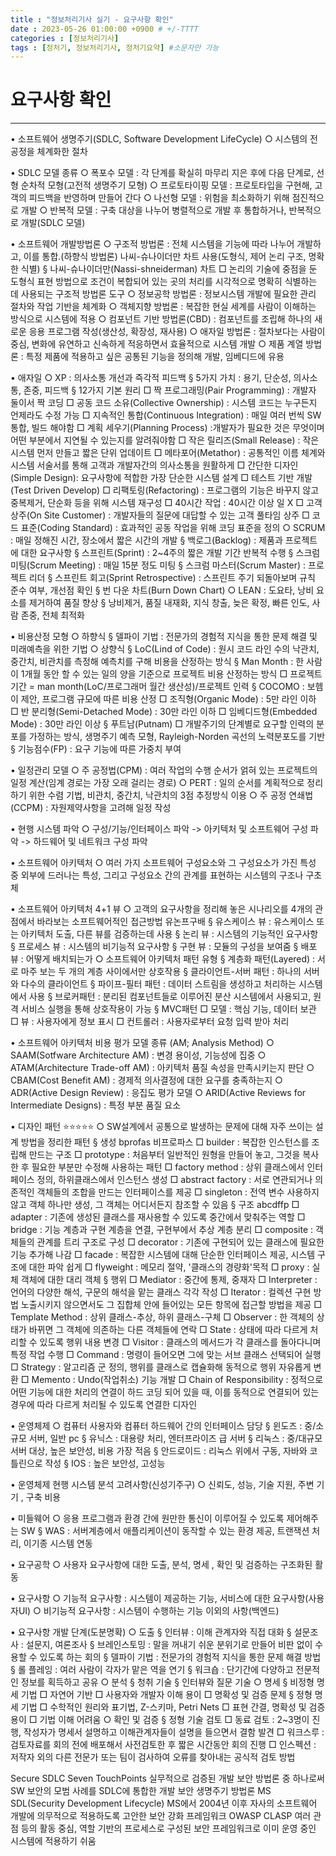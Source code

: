 ```yaml
---
title : "정보처리기사 실기 - 요구사항 확인"
date : 2023-05-26 01:00:00 +0900 # +/-TTTT
categories : [정보처리기사]
tags : [정처기, 정보처리기사, 정처기요약] #소문자만 가능
---
```


# **요구사항 확인**

---


• 소프트웨어 생명주기(SDLC, Software Development LifeCycle)
    ○ 시스템의 전 공정을 체계화한 절차
    
• SDLC 모델 종류
    ○ 폭포수 모델 : 각 단계를 확실히 마무리 지은 후에 다음 단계로, 선형 순차적 모형(고전적 생명주기 모형)
    ○ 프로토타이핑 모델 : 프로토타입을 구현해, 고객의 피드백을 반영하며 만들어 간다
    ○ 나선형 모델 : 위험을 최소화하기 위해 점진적으로 개발
    ○ 반복적 모델 : 구축 대상을 나누어 병렬적으로 개발 후 통합하거나, 반복적으로 개발(SDLC 모델)
    
• 소프트웨어 개발방법론
    ○ 구조적 방법론 : 전체 시스템을 기능에 따라 나누어 개발하고, 이를 통합.(하향식 방법론) 나씨-슈나이더만 차트 사용(도형식, 제어 논리 구조, 명확한 식별)
        § 나씨-슈나이더만(Nassi-shneiderman) 차트
            □ 논리의 기술에 중점을 둔 도형식 표현 방법으로 조건이 복합되어 있는 곳의 처리를 시각적으로 명확히 식별하는 데 사용되는 구조적 방법론 도구
    ○ 정보공학 방법론 : 정보시스템 개발에 필요한 관리 절차와 작업 기반을 체계화
    ○ 객체지향 방법론 : 복잡한 현실 세계를 사람이 이해하는 방식으로 시스템에 적용
    ○ 컴포넌트 기반 방법론(CBD) : 컴포넌트를 조립해 하나의 새로운 응용 프로그램 작성(생산성, 확장성, 재사용)
    ○ 애자일 방법론 : 절차보다는 사람이 중심, 변화에 유연하고 신속하게 적응하면서 효율적으로 시스템 개발
    ○ 제품 계열 방법론 : 특정 제품에 적용하고 싶은 공통된 기능을 정의해 개발, 임베디드에 유용
    
• 애자일
    ○ XP : 의사소통 개선과 즉각적 피드백
        § 5가지 가치 : 용기, 단순성, 의사소통, 존중, 피드백
        § 12가지 기본 원리
            □ 짝 프로그래밍(Pair Programming) : 개발자 둘이서 짝 코딩
            □ 공동 코드 소유(Collective Ownership) : 시스템 코드는 누구든지 언제라도 수정 가능
            □ 지속적인 통합(Continuous Integration) : 매일 여러 번씩 SW통합, 빌드 해야함
            □ 계획 세우기(Planning Process) :개발자가 필요한 것은 무엇이며 어떤 부분에서 지연될 수 있는지를 알려줘야함
            □ 작은 릴리즈(Small Release) : 작은 시스템 먼저 만들고 짧은 단위 업데이트
            □ 메타포어(Metathor) : 공통적인 이름 체계와 시스템 서술서를 통해 고객과 개발자간의 의사소통을 원활하게
            □ 간단한 디자인(Simple Design): 요구사항에 적합한 가장 단순한 시스템 설계
            □ 테스트 기반 개발(Test Driven Develop)
            □ 리팩토링(Refactoring) : 프로그램의 기능은 바꾸지 않고 중복제거, 단순화 등을 위해 시스템 재구성
            □ 40시간 작업 : 40시간 이상 일 X
            □ 고객 상주(On Site Customer) : 개발자들의 질문에 대답할 수 있는 고객 풀타임 상주
            □ 코드 표준(Coding Standard) : 효과적인 공동 작업을 위해 코딩 표준을 정의
    ○ SCRUM : 매일 정해진 시간, 장소에서 짧은 시간의 개발
        § 백로그(Backlog) : 제품과 프로젝트에 대한 요구사항
        § 스프린트(Sprint) : 2~4주의 짧은 개발 기간 반복적 수행
        § 스크럼 미팅(Scrum Meeting) : 매일 15분 정도 미팅
        § 스크럼 마스터(Scrum Master) : 프로젝트 리더
        § 스프린트 회고(Sprint Retrospective) : 스프린트 주기 되돌아보며 규칙 준수 여부, 개선점 확인
        § 번 다운 차트(Burn Down Chart)
    ○ LEAN : 도요타, 낭비 요소를 제거하여 품질 향상
        § 낭비제거, 품질 내재화, 지식 창출, 늦은 확정, 빠른 인도, 사람 존중, 전체 최적화
        
• 비용산정 모형
    ○ 하향식
        § 델파이 기법 : 전문가의 경험적 지식을 통한 문제 해결 및 미래예측을 위한 기법
    ○ 상향식
        § LoC(Lind of Code) : 원시 코드 라인 수의 낙관치, 중간치, 비관치를 측정해 예측치를 구해 비용을 산정하는 방식
        § Man Month : 한 사람이 1개월 동안 할 수 있는 일의 양을 기준으로 프로젝트 비용 산정하는 방식
            □ 프로젝트 기간 = man month(LoC/프로그래머 월간 생산성)/프로젝트 인력
        § COCOMO : 보헴이 제안, 프로그램 규모에 따른 비용 산정
            □ 조직형(Organic Mode) : 5만 라인 이하
            □ 반 분리형(Semi-Detached Mode) : 30만 라인 이하
            □ 임베디드형(Embedded Mode) : 30만 라인 이상
        § 푸트남(Putnam)
            □ 개발주기의 단계별로 요구할 인력의 분포를 가정하는 방식, 생명주기 예측 모형, Rayleigh-Norden 곡선의 노력분포도를 기반
        § 기능점수(FP) : 요구 기능에 따른 가중치 부여
        
• 일정관리 모델
    ○ 주 공정법(CPM) : 여러 작업의 수행 순서가 얽혀 있는 프로젝트의 일정 계산(임계 경로는 가장 오래 걸리는 경로)
    ○ PERT : 일의 순서를 계획적으로 정리하기 위한 수렴 기법, 비관치, 중간치, 낙관치의 3점 추정방식 이용
    ○ 주 공정 연쇄법(CCPM) : 자원제약사항을 고려해 일정 작성
    
• 현행 시스템 파악
    ○ 구성/기능/인터페이스 파악 -> 아키텍처 및 소프트웨어 구성 파악 -> 하드웨어 및 네트워크 구성 파악
    
• 소프트웨어 아키텍처
    ○ 여러 가지 소프트웨어 구성요소와 그 구성요소가 가진 특성 중 외부에 드러나는 특성, 그리고 구성요소 간의 관계를 표현하는 시스템의 구조나 구초체
    
• 소프트웨어 아키텍처 4+1 뷰
    ○ 고객의 요구사항을 정리해 놓은 시나리오를 4개의 관점에서 바라보는 소프트웨어적인 접근방법        유논프구배
        § 유스케이스 뷰 : 유스케이스 또는 아키텍처 도출, 다른 뷰를 검증하는데 사용
        § 논리 뷰 : 시스템의 기능적인 요구사항
        § 프로세스 뷰 : 시스템의 비기능적 요구사항
        § 구현 뷰 : 모듈의 구성을 보여줌
        § 배포 뷰 : 어떻게 배치되는가
    ○ 소프트웨어 아키텍처 패턴 유형
        § 계층화 패턴(Layered) : 서로 마주 보는 두 개의 계층 사이에서만 상호작용
        § 클라이언트-서버 패턴 : 하나의 서버와 다수의 클라이언트
        § 파이프-필터 패턴 : 데이터 스트림을 생성하고 처리하는 시스템에서 사용
        § 브로커패턴 : 분리된 컴포넌트들로 이루어진 분산 시스템에서 사용되고, 원격 서비스 실행을 통해 상호작용이 가능
        § MVC패턴
            □ 모델 : 핵심 기능, 데이터 보관
            □ 뷰 : 사용자에게 정보 표시
            □ 컨트롤러 : 사용자로부터 요청 입력 받아 처리
            
• 소프트웨어 아키텍처 비용 평가 모델 종류 (AM; Analysis Method)
    ○ SAAM(Sotfware Architecture AM) : 변경 용이성, 기능성에 집중
    ○ ATAM(Architecture Trade-off AM) : 아키텍처 품질 속성을 만족시키는지 판단
    ○ CBAM(Cost Benefit AM) : 경제적 의사결정에 대한 요구를 충족하는지
    ○ ADR(Active Design Review) : 응집도 평가 모델
    ○ ARID(Active Reviews for Intermediate Designs) : 특정 부분 품질 요소
    
• 디자인 패턴 ⭐⭐⭐⭐⭐
    ○ SW설계에서 공통으로 발생하는 문제에 대해 자주 쓰이는 설계 방법을 정리한 패턴
        § 생성 bprofas 비프로파스
            □ builder : 복잡한 인스턴스를 조립해 만드는 구조
            □ prototype : 처음부터 일반적인 원형을 만들어 놓고, 그것을 복사한 후 필요한 부분만 수정해 사용하는 패턴
            □ factory method : 상위 클래스에서 인터페이스 정의, 하위클래스에서 인스턴스 생성
            □ abstract factory : 서로 연관되거나 의존적인 객체들의 조합을 만드는 인터페이스를 제공
            □ singleton : 전역 변수 사용하지 않고 객체 하나만 생성, 그 객체는 어디서든지 참조할 수 있음
        § 구조 abcdffp
            □ adapter : 기존에 생성된 클래스를 재사용할 수 있도록 중간에서 맞춰주는 역할
            □ bridge : 기능 계층과 구현 계층을 연결, 구현부에서 추상 계층 분리
            □ composite : 객체들의 관계를 트리 구조로 구성
            □ decorator : 기존에 구현되어 있는 클래스에 필요한 기능 추가해 나감
            □ facade : 복잡한 시스템에 대해 단순한 인터페이스 제공, 시스템 구조에 대한 파악 쉽게
            □ flyweight : 메모리 절약, '클래스의 경량화'목적
            □ proxy : 실체 객체에 대한 대리 객체
        § 행위
            □ Mediator : 중간에 통제, 중재자
            □ Interpreter : 언어의 다양한 해석, 구문의 해석을 맡는 클래스 각각 작성
            □ Iterator : 컬렉션 구현 방법 노출시키지 않으면서도 그 집합체 안에 들어있는 모든 항목에 접근할 방법을 제공
            □ Template Method : 상위 클래스-추상, 하위 클래스-구체
            □ Observer : 한 객체의 상태가 바뀌면 그 객체에 의존하는 다른 객체들에 연락
            □ State : 상태에 따라 다르게 처리할 수 있도록 행위 내용 변경
            □ Visitor : 클래스의 메서드가 각 클래스를 돌아다니며 특정 작업 수행
            □ Command : 명령이 들어오면 그에 맞는 서브 클래스 선택되어 실행
            □ Strategy : 알고리즘 군 정의, 행위를 클래스로 캡슐화해 동적으로 행위 자유롭게 변환
            □ Memento : Undo(작업취소) 기능 개발
            □ Chain of Responsibility : 정적으로 어떤 기능에 대한 처리의 연결이 하드 코딩 되어 있을 때, 이를 동적으로 연결되어 있는 경우에 따라 다르게 처리될 수 있도록 연결한 디자인
            
• 운영체제
    ○ 컴퓨터 사용자와 컴퓨터 하드웨어 간의 인터페이스 담당
        § 윈도즈 : 중/소규모 서버, 일반 pc
        § 유닉스 : 대용량 처리, 엔터프라이즈 급 서버
        § 리눅스 : 중/대규모 서버 대상, 높은 보안성, 비용 가장 적음
        § 안드로이드 : 리눅스 위에서 구동, 자바와 코틀린으로 작성
        § IOS : 높은 보안성, 고성능
        
• 운영체제 현행 시스템 분석 고려사항(신성기주구)
    ○ 신뢰도, 성능, 기술 지원, 주변 기기 , 구축 비용
    
• 미들웨어
    ○ 응용 프로그램과 환경 간에 원만한 통신이 이루어질 수 있도록 제어해주는 SW
        § WAS : 서버계층에서 애플리케이션이 동작할 수 있는 환경 제공, 트랜잭션 처리, 이기종 시스템 연동
        
• 요구공학
    ○ 사용자 요구사항에 대한 도출, 분석, 명세 , 확인 및 검증하는 구조화된 활동
    
• 요구사항
    ○ 기능적 요구사항 : 시스템이 제공하는 기능, 서비스에 대한 요구사항(사용자UI)
    ○ 비기능적 요구사항 : 시스템이 수행하는 기능 이외의 사항(백엔드)
    
• 요구사항 개발 단계(도분명확)
    ○ 도출
        § 인터뷰 : 이해 관계자와 직접 대화
        § 설문조사 : 설문지, 여론조사
        § 브레인스토밍 : 말을 꺼내기 쉬운 분위기로 만들어 비판 없이 수용할 수 있도록 하는 회의
        § 델파이 기법 : 전문가의 경험적 지식을 통한 문제 해결 방법
        § 롤 플레잉 : 여러 사람이 각자가 맡은 역을 연기
        § 워크숍 : 단기간에 다양하고 전문적인 정보를 획득하고 공유
    ○ 분석
        § 청취 기술
        § 인터뷰와 질문 기술
    ○ 명세
        § 비정형 명세 기법
            □ 자연어 기반
            □ 사용자와 개발자 이해 용이
            □ 명확성 및 검증 문제
        § 정형 명세 기법
            □ 수학적인 원리와 표기법, Z-스키마, Petri Nets
            □ 표현 간결, 명확성 및 검증 용이
            □ 기법 이해 어려움
    ○ 확인 및 검증
        § 정형 기술 검토
            □ 동료 검토 : 2~3명이 진행, 작성자가 명세서 설명하고 이해관계자들이 설명을 들으면서 결함 발견
            □ 워크스루 : 검토자료를 회의 전에 배포해서 사전검토한 후 짧은 시간동안 회의 진행
            □ 인스펙션 : 저작자 외의 다른 전문가 또는 팀이 검사하여 오류를 찾아내는 공식적 검토 방법


Secure SDLC
    Seven TouchPoints
        실무적으로 검증된 개발 보안 방법론 중 하나로써 SW 보안의 모범 사례를 SDLC에 통합한 개발 보안 생명주기 방법론
    MS SDL(Security Development Lifecycle)
        MS에서 2004년 이후 자사의 소프트웨어 개발에 의무적으로 적용하도록 고안한 보안 강화 프레임워크
    OWASP CLASP
        여러 관점 등의 활동 중심, 역할 기반의 프로세스로 구성된 보안 프레임워크로 이미 운영 중인 시스템에 적용하기 쉬움

